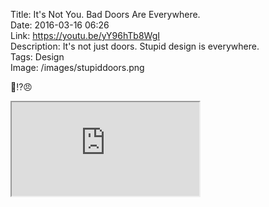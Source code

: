 Title: It's Not You. Bad Doors Are Everywhere.  
Date: 2016-03-16 06:26  
Link: https://youtu.be/yY96hTb8WgI  
Description: It's not just doors. Stupid design is everywhere.  
Tags: Design  
Image: /images/stupiddoors.png  

🚪⁉️😠

<iframe src="https://www.youtube.com/embed/yY96hTb8WgI" allowfullscreen></iframe>